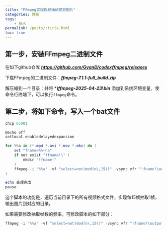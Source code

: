 ```yaml
---
title: "FFmpeg实现视频抽帧提取图片"
categories: 博客
tags:
    - 技术
permalink: /posts/:title.html
toc: true
---
```


## 第一步，安装FFmpeg二进制文件

在如下github仓库 ***https://github.com/GyanD/codexffmpeg/releases***

下载FFmpeg的二进制文件：***ffmpeg-7.1.1-full_build.zip***

解压缩到一个目录：并将  ****\ffmpeg-2025-04-23\bin*** 添加到系统环境变量，使命令行终端下，可以执行`ffmpeg`命令。



## 第二步，将如下命令，写入一个bat文件

```powershell
chcp 65001

@echo off
setlocal enabledelayedexpansion

for %%a in (*.mp4 *.avi *.mov *.mkv) do (
    set "fname=%%~na"
    if not exist "!fname!\" (
        mkdir "!fname!"
    )
    ffmpeg -i "%%a" -vf "select=not(mod(n\,15))" -vsync vfr "!fname!\output_%%04d.png"
)

echo 处理完成
pause
```

这个脚本的功能是，遍历当前目录下的所有视频格式文件，实现每15帧抽取1帧，输出图片到对应的目录。

如果需要修改抽取帧数的频率，可修改脚本的如下部分：

```powershell
ffmpeg -i "%%a" -vf "select=not(mod(n\,15))" -vsync vfr "!fname!\output_%%04d.png"
```
